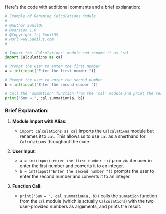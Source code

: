 Here's the code with additional comments and a brief explanation:

```python
# Example of Renaming Calculations Module 
#
# @author SunilOS  
# @version 1.0
# @Copyright (c) SunilOS  
# @Url www.SunilOs.com 
#

# Import the 'Calculations' module and rename it as 'cal'
import Calculations as cal  

# Prompt the user to enter the first number
a = int(input("Enter the first number "))  

# Prompt the user to enter the second number
b = int(input("Enter the second number ")) 

# Call the 'summation' function from the 'cal' module and print the result
print("Sum = ", cal.summation(a, b))  
```

### Brief Explanation:

1. **Module Import with Alias**:
   - `import Calculations as cal` imports the `Calculations` module but renames it to `cal`. This allows us to use `cal` as a shorthand for `Calculations` throughout the code.

2. **User Input**:
   - `a = int(input("Enter the first number "))` prompts the user to enter the first number and converts it to an integer.
   - `b = int(input("Enter the second number "))` prompts the user to enter the second number and converts it to an integer.

3. **Function Call**:
   - `print("Sum = ", cal.summation(a, b))` calls the `summation` function from the `cal` module (which is actually `Calculations`) with the two user-provided numbers as arguments, and prints the result.
